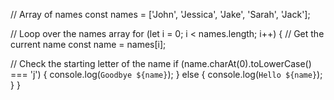 // Array of names
const names = ['John', 'Jessica', 'Jake', 'Sarah', 'Jack'];

// Loop over the names array
for (let i = 0; i < names.length; i++) {
  // Get the current name
  const name = names[i];

  // Check the starting letter of the name
  if (name.charAt(0).toLowerCase() === 'j') {
    console.log(`Goodbye ${name}`);
  } else {
    console.log(`Hello ${name}`);
  }
}


